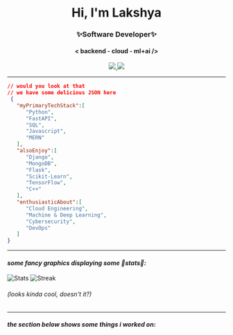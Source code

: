 <h1 align="center">Hi, I'm Lakshya</h1>
<h3 align="center">✨Software Developer✨</h3>
<h4 align="center"> <b>< backend - cloud - ml+ai /></b> </h4>
<p align = "center" ><a href = "https://www.linkedin.com/in/lakshya-malik/" target = "_blank"> <img src =  "https://img.shields.io/badge/LinkedIn-0077B5?style=for-the-badge&logo=linkedin&logoColor=white"> </a>
<a href = "https://lakshwrites.medium.com" target = "_blank"> <img src =  "https://img.shields.io/badge/Medium-12100E?style=for-the-badge&logo=medium&logoColor=white"> </a>
 
 
</p>

<hr />

```json
// would you look at that
// we have some delicious JSON here
 {
   "myPrimaryTechStack":[
      "Python",
      "FastAPI",
      "SQL",
      "Javascript",
      "MERN"
   ],
   "alsoEnjoy":[
      "Django",
      "MongoDB",
      "Flask",
      "Scikit-Learn",
      "TensorFlow",
      "C++"
   ],
   "enthusiasticAbout":[
      "Cloud Engineering",
      "Machine & Deep Learning",
      "Cybersecurity",
      "DevOps"
   ]
}
```
<hr/>

</p>

#### *some fancy graphics displaying some 💫stats💫:*

![Stats](https://github-readme-stats.vercel.app/api?username=outoflaksh&show_icons=true&theme=dracula&count_private=true)
![Streak](https://github-readme-streak-stats.herokuapp.com/?user=outoflaksh&theme=dracula)

###### (looks kinda cool, doesn't it?)

<hr />

#### *the section below shows some things i worked on:*
